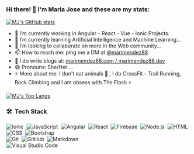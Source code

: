 ### Hi there! 👋  I'm Maria Jose and these are my stats:


[![MJ's GitHub stats](https://github-readme-stats.vercel.app/api?username=marimendez88&count_private=true&show_icons=true)](https://github.com/marimendez88/marimendez88)



- 🔭 I’m currently working in Angular - React - Vue - Ionic Projects.
- 🌱 I’m currently learning Artificial Intelligence and Machine Learning...
- 👯 I’m looking to collaborate on more in the Web community...
- 📫 How to reach me: ping me a DM at [@marimendez88](https://twitter.com/marimendez88)
- 💬 I do write blogs at: [marimendez88.com / marimendez88.dev](https://www.marimendez88.com/)
- 😄 Pronouns: She/Her ...
- ⚡ More about me: I don't eat animals 🌱 , I do CrossFit - Trail Running, Rock Climbing and I am obsess with The Flash ⚡


[![MJ's Top Langs](https://github-readme-stats.vercel.app/api/top-langs/?username=marimendez88&layout=compact)](https://github.com/marimendez88/marimendez88)





### 🛠 &nbsp;Tech Stack
![Ionic](https://img.shields.io/badge/-Ionic-333333?style=for-the-badge&logo=ionic)&nbsp;
![JavaScript](https://img.shields.io/badge/-javascript-333333?style=for-the-badge&logo=javascript)&nbsp;
![Angular](https://img.shields.io/badge/-angular-333333?style=for-the-badge&logo=angular)&nbsp;
![React](https://img.shields.io/badge/-react-333333?style=for-the-badge&logo=react)&nbsp;
![Firebase](https://img.shields.io/badge/-firebase-333333?style=for-the-badge&logo=FIREBASE)&nbsp;
![Node.js](https://img.shields.io/badge/-Node.js-333333?style=for-the-badge&logo=node.js)&nbsp;
![HTML](https://img.shields.io/badge/-HTML-333333?style=for-the-badge&logo=HTML5)&nbsp;
![CSS](https://img.shields.io/badge/-CSS-333333?style=for-the-badge&logoColor=1572B6)&nbsp;
![Bootstrap](https://img.shields.io/badge/-Bootstrap-333333?style=for-the-badge&logo=bootstrap&logoColor=563D7C)\
![Git](https://img.shields.io/badge/-Git-333333?style=for-the-badge&logo=git)&nbsp;
![GitHub](https://img.shields.io/badge/-GitHub-333333?style=for-the-badge&logo=github)&nbsp;
![Markdown](https://img.shields.io/badge/-Markdown-333333?style=for-the-badge&logo=markdown)\
![Visual Studio Code](https://img.shields.io/badge/-Visual%20Studio%20Code-333333?style=for-the-badge&logo=visual-studio-code&logoColor=007ACC)&nbsp;
<!--
**marimendez88/marimendez88** is a ✨ _special_ ✨ repository because its `README.md` (this file) appears on your GitHub profile.
-->
